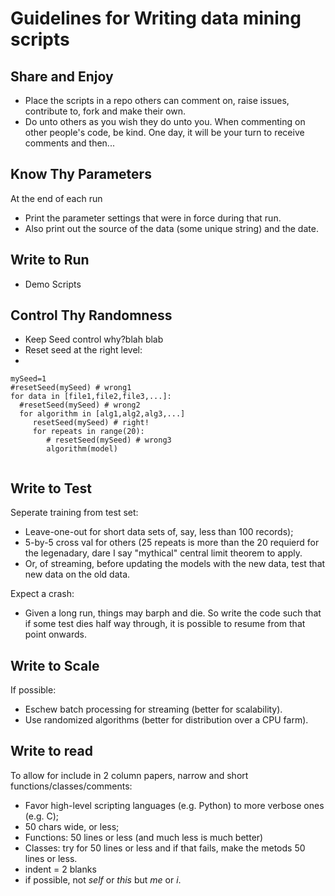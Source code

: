 # Guidelines for Writing data mining scripts

## Share and Enjoy

+ Place the scripts in a repo others can comment on, 
  raise issues, contribute to,  fork and make their own.
+ Do unto others as you wish they do unto you. When 
  commenting on other people's code, be kind. One day, 
  it will be your turn to receive comments and then...

## Know Thy Parameters

At the end of each run

+ Print the parameter settings that were in force
  during that run.
+ Also print out the source of the data (some unique 
  string) and the date.

## Write to Run

+ Demo Scripts

## Control Thy Randomness

+ Keep Seed control why?blah blab
+ Reset seed at the right level:
+ 
```
mySeed=1
#resetSeed(mySeed) # wrong1
for data in [file1,file2,file3,...]:
  #resetSeed(mySeed) # wrong2 
  for algorithm in [alg1,alg2,alg3,...]
     resetSeed(mySeed) # right!
     for repeats in range(20):
        # resetSeed(mySeed) # wrong3
        algorithm(model)
        
```

## Write to Test

Seperate training from test set:

+ Leave-one-out for short data sets of, say, less than 100 records);
+ 5-by-5 cross val for others (25 repeats is more than the 20 requierd for the legenadary, dare I say "mythical"
  central limit theorem to apply.
+ Or, of streaming, before updating the models with the new data, test that new data on the old data.  

Expect a crash:

+ Given a long run, things may barph and die. So write the code such that if some test dies half way through,
  it is possible to resume from that point onwards.
  
## Write to Scale

If possible:

+ Eschew batch processing for streaming (better for scalability).
+ Use randomized algorithms (better for distribution over a CPU farm).

## Write to read

To allow for include in 2 column papers, narrow and short functions/classes/comments:

+ Favor high-level scripting languages (e.g. Python) to more verbose ones (e.g. C);
+ 50 chars wide, or less;
+ Functions: 50 lines or less (and much less is much better)
+ Classes: try for 50 lines or less and if that fails, make the metods 50 lines or less.
+ indent = 2 blanks
+ if possible, not _self_ or _this_ but _me_ or _i_.
